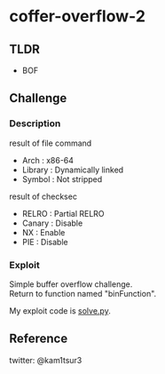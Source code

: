 # coffer-overflow-2 

## TLDR
* BOF 

## Challenge
### Description
result of file command
* Arch    : x86-64
* Library : Dynamically linked
* Symbol  : Not stripped

result of checksec
* RELRO  : Partial RELRO
* Canary : Disable
* NX     : Enable
* PIE    : Disable

### Exploit 
Simple buffer overflow challenge.  
Return to function named \"binFunction\".  

My exploit code is [solve.py](https://github.com/kam1tsur3/2020_CTF/blob/master/redpwn/pwn/coffer-overflow-2/solve.py).

## Reference

twitter: @kam1tsur3
